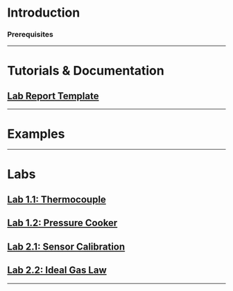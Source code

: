 # Introduction

### Prerequisites
***

# Tutorials & Documentation
## [Lab Report Template](https://github.com/MAE221/Thermodynamics-Lab/blob/master/ThermoLabReportTemplate.pdf)
***

# Examples
***

# Labs
## [Lab 1.1: Thermocouple](https://github.com/MAE221/Thermodynamics-Lab/wiki/Lab-1.1)
## [Lab 1.2: Pressure Cooker](https://github.com/MAE221/Thermodynamics-Lab/wiki/Lab-1.2)
## [Lab 2.1: Sensor Calibration](https://github.com/MAE221/Thermodynamics-Lab/wiki/Lab-2.1)
## [Lab 2.2: Ideal Gas Law](https://github.com/MAE221/Thermodynamics-Lab/wiki/Lab-2.2)
***
